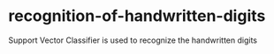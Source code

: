 # recognition-of-handwritten-digits
Support Vector Classifier is used to recognize the handwritten digits
